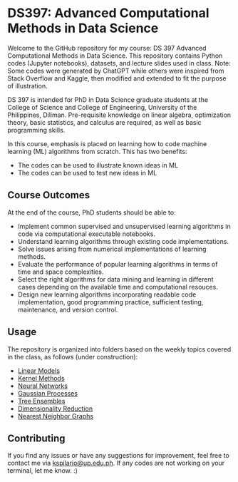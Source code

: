 # DS397: Advanced Computational Methods in Data Science

Welcome to the GitHub repository for my course: DS 397 Advanced Computational Methods in Data Science. This repository contains Python codes (Jupyter notebooks), datasets, and lecture slides used in class. Note: Some codes were generated by ChatGPT while others were inspired from Stack Overflow and Kaggle, then modified and extended to fit the purpose of illustration.

DS 397 is intended for PhD in Data Science graduate students at the College of Science and College of Engineering, University of the Philippines, Diliman. Pre-requisite knowledge on linear algebra, optimization theory, basic statistics, and calculus are required, as well as basic programming skills.

In this course, emphasis is placed on learning how to code machine learning (ML) algorithms from scratch. This has two benefits:
- The codes can be used to illustrate known ideas in ML
- The codes can be used to test new ideas in ML

## Course Outcomes
At the end of the course, PhD students should be able to: 
- Implement common supervised and unsupervised learning algorithms in code via computational executable notebooks.
- Understand learning algorithms through existing code implementations.
- Solve issues arising from numerical implementations of learning methods.
- Evaluate the performance of popular learning algorithms in terms of time and space complexities.
- Select the right algorithms for data mining and learning in different cases depending on the available time and computational resouces.
- Design new learning algorithms incorporating readable code implementation, good programming practice, sufficient testing, maintenance, and version control.

## Usage
The repository is organized into folders based on the weekly topics covered in the class, as follows (under construction):
- [Linear Models](/Linear_Models)
- [Kernel Methods](/Kernel_Methods)
- [Neural Networks](/Neural_Networks)
- [Gaussian Processes](/Gaussian_Processes)
- [Tree Ensembles](/Tree_Ensembles)
- [Dimensionality Reduction](/Dim_Reduce)
- [Nearest Neighbor Graphs](/Nearest_Neighbors)

## Contributing
If you find any issues or have any suggestions for improvement, feel free to contact me via kspilario@up.edu.ph. If any codes are not working on your terminal, let me know. :)
